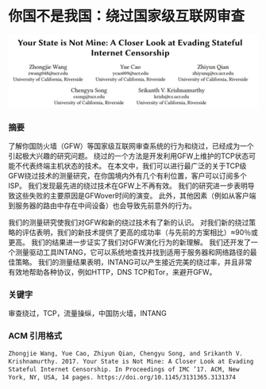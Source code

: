 # 你国不是我国：绕过国家级互联网审查

![](img/title.jpg)

### 摘要

了解你国防火墙（GFW）等国家级互联网审查系统的行为和绕过，已经成为一个引起极大兴趣的研究问题。 绕过的一个方法是开发利用GFW上维护的TCP状态可能不代表终端主机状态的技术。 在本文中，我们可以进行最广泛的关于TCP级GFW绕过技术的测量研究，在你国境内外有几个有利位置，客户可以订阅多个ISP。 我们发现最先进的绕过技术在GFW上不再有效。 我们的研究进一步表明导致这些失败的主要原因是GFWover时间的演变。 此外，其他因素（例如从客户端到服务器的路由中存在中间设备）也会导致先前意外的行为。

我们的测量研究使我们对GFW和新的绕过技术有了新的认识。 对我们新的绕过策略的评估表明，我们的新技术提供了更高的成功率（与先前的方案相比）≈90％或更高。 我们的结果进一步证实了我们对GFW演化行为的新理解。 我们还开发了一个测量驱动工具INTANG，它可以系统地查找并找到适用于服务器和网络路径的最佳策略。 我们的测量结果表明，INTANG可以产生接近完美的绕过率，并且非常有效地帮助各种协议，例如HTTP，DNS TCP和Tor，来避开GFW。

### 关键字

审查绕过，TCP，流量操纵，中国防火墙，INTANG

### ACM 引用格式

```
Zhongjie Wang, Yue Cao, Zhiyun Qian, Chengyu Song, and Srikanth V. Krishnamurthy. 2017. Your State is Not Mine: A Closer Look at Evading Stateful Internet Censorship. In Proceedings of IMC ’17. ACM, New York, NY, USA, 14 pages. https://doi.org/10.1145/3131365.3131374
```
